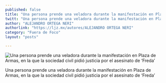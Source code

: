 ```yaml
---
published: false
title: "Una persona prende una veladora durante la manifestación en Plaza de Armas, en la que la sociedad civil pidió justicia por el asesinato de ‘Freda’"
twitt: "Una persona prende una veladora durante la manifestación en Plaza de Armas, en la que la sociedad civil pidió justicia por el asesinato de ‘Freda’"
author: "ALEJANDRO ORTEGA NERI"
authorlink: "https://ljz.mx/autores/ALEJANDRO ORTEGA NERI"
category: "Fuera de Foco"
layout: "posts"

---
```


![Una persona prende una veladora durante la manifestación en Plaza de Armas, en la que la sociedad civil pidió justicia por el asesinato de ‘Freda’](http://i.imgur.com/neLKuKCm.jpg)

Una persona prende una veladora durante la manifestación en Plaza de Armas, en la que la sociedad civil pidió justicia por el asesinato de ‘Freda’
